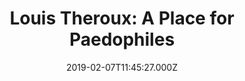 ---
title: "Louis Theroux: A Place for Paedophiles"
date: 2019-02-07T11:45:27.000Z
permalink: /almanac/tv/2019-02-07-a-place/index.html
rating: 3
---